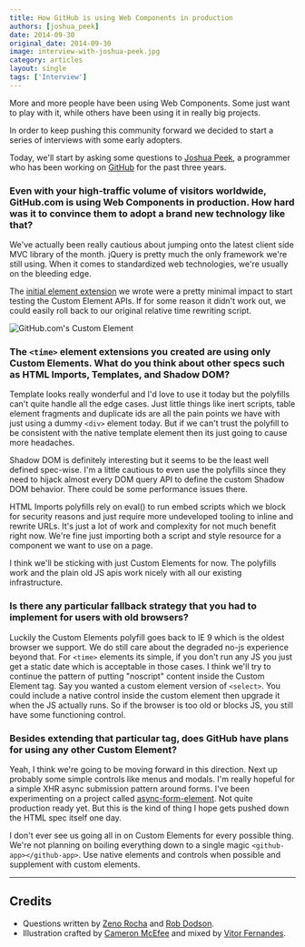 ```yaml
---
title: How GitHub is using Web Components in production
authors: [joshua_peek]
date: 2014-09-30
original_date: 2014-09-30
image: interview-with-joshua-peek.jpg
category: articles
layout: single
tags: ['Interview']
---
```


More and more people have been using Web Components. Some just want to play with
it, while others have been using it in really big projects.

In order to keep pushing this community forward we decided to start a series of
interviews with some early adopters.

Today, we'll start by asking some questions to [Joshua Peek](https://twitter.com/joshpeek/),
a programmer who has been working on [GitHub](https://github.com/) for the past
three years.

<!-- Excerpt -->

### Even with your high-traffic volume of visitors worldwide, GitHub.com is using Web Components in production. How hard was it to convince them to adopt a brand new technology like that?

We've actually been really cautious about jumping onto the latest client side
MVC library of the month. jQuery is pretty much the only framework we're still
using. When it comes to standardized web technologies, we're usually on the
bleeding edge.

The [initial <time> element extension](https://github.com/github/time-elements)
we wrote were a pretty minimal impact to start testing the Custom Element APIs.
If for some reason it didn't work out, we could easily roll back to our original
relative time rewriting script.

![GitHub.com's Custom Element](/img/stories/github-custom-element.jpg)

### The `<time>` element extensions you created are using only Custom Elements. What do you think about other specs such as HTML Imports, Templates, and Shadow DOM?

Template looks really wonderful and I'd love to use it today but the polyfills
can't quite handle all the edge cases. Just little things like inert scripts,
table element fragments and duplicate ids are all the pain points we have with
just using a dummy `<div>` element today. But if we can't trust the polyfill to
be consistent with the native template element then its just going to cause more
headaches.

Shadow DOM is definitely interesting but it seems to be the least well defined
spec-wise. I'm a little cautious to even use the polyfills since they need to
hijack almost every DOM query API to define the custom Shadow DOM behavior.
There could be some performance issues there.

HTML Imports polyfills rely on eval() to run embed scripts which we block for
security reasons and just require more undeveloped tooling to inline and rewrite
URLs. It's just a lot of work and complexity for not much benefit right now.
We're fine just importing both a script and style resource for a component we
want to use on a page.

I think we'll be sticking with just Custom Elements for now. The polyfills work
and the plain old JS apis work nicely with all our existing infrastructure.

### Is there any particular fallback strategy that you had to implement for users with old browsers?

Luckily the Custom Elements polyfill goes back to IE 9 which is the oldest
browser we support. We do still care about the degraded no-js experience beyond
that. For `<time>` elements its simple, if you don't run any JS you just get a
static date which is acceptable in those cases. I think we'll try to continue
the pattern of putting "noscript" content inside the Custom Element tag. Say you
wanted a custom element version of `<select>`. You could include a native
control inside the custom element then upgrade it when the JS actually runs. So
if the browser is too old or blocks JS, you still have some functioning control.

### Besides extending that particular tag, does GitHub have plans for using any other Custom Element?

Yeah, I think we're going to be moving forward in this direction. Next up
probably some simple controls like menus and modals. I'm really hopeful for a
simple XHR async submission pattern around forms. I've been experimenting on a
project called [async-form-element](https://github.com/josh/async-form-element).
Not quite production ready yet. But this is the kind of thing I hope gets pushed
down the HTML spec itself one day.

I don't ever see us going all in on Custom Elements for every possible
thing. We're not planning on boiling everything down to a single magic
`<github-app></github-app>`. Use native elements and controls when
possible and supplement with custom elements.

---

## Credits

* Questions written by [Zeno Rocha](https://twitter.com/zenorocha) and [Rob Dodson](https://twitter.com/rob_dodson).
* Illustration crafted by [Cameron McEfee](https://twitter.com/cameronmcefee) and
mixed by [Vitor Fernandes](https://twitter.com/vitoroff).
